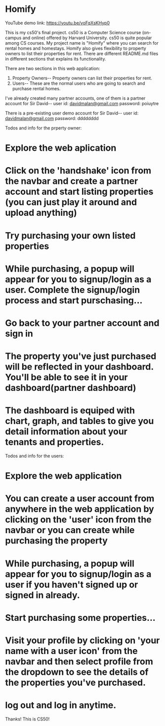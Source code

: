 # Homify

YouTube demo link: https://youtu.be/voFqXsKHyp0

This is my cs50's final project. cs50 is a Computer Science course (on-campus and online) offered by Harvard University. cs50 is quite popular among CS courses. My project name is "Homify" where you can search for rental homes and homestays. Homify also gives flexibility to property owners to list their properties for rent.
There are different README.md files in different sections that explains its functionality.

There are two sections in this web application:

1. Property Owners-- Property owners can list their properties for rent.
2. Users-- These are the normal users who are going to search and purchase rental homes.

I've already created many partner accounts, one of them is a partner account for Sir David--
user id: davidmalan@gmail.com
password: poiuytre

There is a pre-existing user demo account for Sir David--
user id: davidmalan@gmail.com
password: dddddddd

Todos and info for the prperty owner:

# Explore the web aplication

# Click on the 'handshake' icon from the navbar and create a partner account and start listing properties (you can just play it around and upload anything)

# Try purchasing your own listed properties

# While purchasing, a popup will appear for you to signup/login as a user. Complete the signup/login process and start purschasing...

# Go back to your partner account and sign in

# The property you've just purchased will be reflected in your dashboard. You'll be able to see it in your dashboard(partner dashboard)

# The dashboard is equiped with chart, graph, and tables to give you detail information about your tenants and properties.

Todos and info for the users:

# Explore the web application

# You can create a user account from anywhere in the web application by clicking on the 'user' icon from the navbar or you can create while purchasing the property

# While purchasing, a popup will appear for you to signup/login as a user if you haven't signed up or signed in already.

# Start purchasing some properties...

# Visit your profile by clicking on 'your name with a user icon' from the navbar and then select profile from the dropdown to see the details of the properties you've purchased.

# log out and log in anytime.

Thanks! This is CS50!
